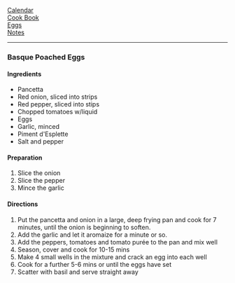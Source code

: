 [Calendar](https://github.com/vmsmith/EDT/blob/master/calendar.md)   
[Cook Book](https://github.com/vmsmith/CookBook/blob/master/README.md)   
[Eggs](https://github.com/vmsmith/CookBook/blob/master/eggs.md)   
[Notes](https://github.com/vmsmith/CookBook/blob/master/notes.md)  

----  
 
### Basque Poached Eggs  

#### Ingredients  

* Pancetta  
* Red onion, sliced into strips  
* Red pepper, sliced into stips  
* Chopped tomatoes w/liquid  
* Eggs  
* Garlic, minced   
* Piment d'Esplette  
* Salt and pepper  



#### Preparation  

1. Slice the onion  
2. Slice the pepper  
3. Mince the garlic  

#### Directions  

1. Put the pancetta and onion in a large, deep frying pan and cook for 7 minutes, until the onion is beginning to soften.
2. Add the garlic and let it aromaize for a minute or so.
3. Add the peppers, tomatoes and tomato purée to the pan and mix well  
4. Season, cover and cook for 10-15 mins  
5. Make 4 small wells in the mixture and crack an egg into each well  
6. Cook for a further 5-6 mins or until the eggs have set  
7. Scatter with basil and serve straight away  
